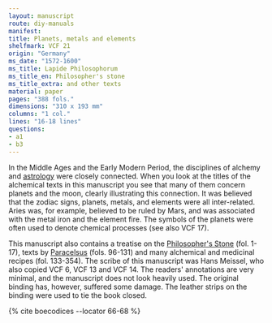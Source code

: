 ```yaml
---
layout: manuscript
route: diy-manuals
manifest: 
title: Planets, metals and elements
shelfmark: VCF 21
origin: "Germany"
ms_date: "1572-1600"
ms_title: Lapide Philosophorum
ms_title_en: Philosopher's stone
ms_title_extra: and other texts
material: paper
pages: "388 fols."
dimensions: "310 x 193 mm"
columns: "1 col."
lines: "16-18 lines"
questions:
- a1
- b3
---
```


In the Middle Ages and the Early Modern Period, the disciplines of
alchemy and [astrology](https://en.wikipedia.org/wiki/Astrology) were
closely connected. When you look at the titles of the alchemical texts
in this manuscript you see that many of them concern planets and the
moon, clearly illustrating this connection. It was believed that the
zodiac signs, planets, metals, and elements were all inter-related.
Aries was, for example, believed to be ruled by Mars, and was associated
with the metal iron and the element fire. The symbols of the planets
were often used to denote chemical processes (see also VCF 17).

This manuscript also contains a treatise on the [Philosopher's
Stone](https://en.wikipedia.org/wiki/Philosopher%27s_stone) (fol. 1-17),
texts by [Paracelsus](https://en.wikipedia.org/wiki/Paracelsus) (fols.
96-131) and many alchemical and medicinal recipes (fol. 133-354). The
scribe of this manuscript was Hans Meissel, who also copied VCF 6, VCF
13 and VCF 14. The readers' annotations are very minimal, and the
manuscript does not look heavily used. The original binding has,
however, suffered some damage. The leather strips on the binding were
used to tie the book closed.

{% cite boecodices --locator 66-68 %}